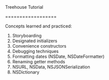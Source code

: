 Treehouse Tutorial

==================

Concepts learned and practiced:

1. Storyboarding
2. Designated initializers
3. Convenience constructors
4. Debugging techniques
5. Formatting dates (NSDate, NSDateFormatter)
6. Renaming getter methods
7. NSURL, NSData, NSJSONSerialization
8. NSDictionary

